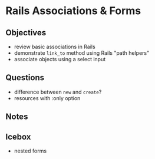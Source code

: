 # Rails Associations & Forms

## Objectives

- review basic associations in Rails
- demonstrate `link_to` method using Rails "path helpers"
- associate objects using a select input

## Questions

- difference between `new` and `create`?
- resources with :only option

## Notes

## Icebox

- nested forms